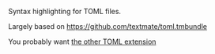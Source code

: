 Syntax highlighting for TOML files.

Largely based on https://github.com/textmate/toml.tmbundle

You probably want [the other TOML extension](https://github.com/nlydv/nova-toml)
